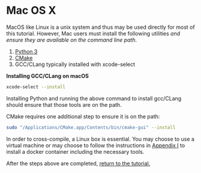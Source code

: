 # Mac OS X

MacOS like Linux is a unix system and thus may be used directly for most of this 
tutorial. However, Mac users must install the following utilities 
*and ensure they are available on the command line path*.

1. [Python 3](https://www.python.org/downloads/release/python-3913/)
2. [CMake](https://cmake.org/download/)
3. GCC/CLang typically installed with xcode-select

**Installing GCC/CLang on macOS**
```bash
xcode-select --install
```

Installing Python and running the above command to install gcc/CLang should ensure 
that those tools are on the path.

CMake requires one additional step to ensure it is on the path:

```bash
sudo "/Applications/CMake.app/Contents/bin/cmake-gui" --install
```

In order to cross-compile, a Linux box is essential. You may choose to use a virtual 
machine or may choose to follow the instructions in [Appendix I](./appendix-1.md) to 
install a docker container including the necessary tools. 

After the steps above are completed, [return to the tutorial.](../CrossCompilationSetup/CrossCompilationSetupTutorial.md)
